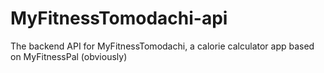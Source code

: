 # MyFitnessTomodachi-api
The backend API for MyFitnessTomodachi, a calorie calculator app based on MyFitnessPal (obviously)
